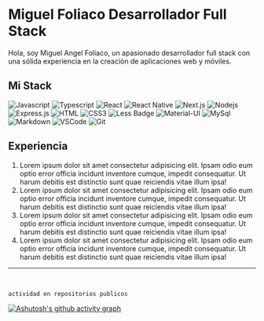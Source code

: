 

# Miguel Foliaco Desarrollador Full Stack
Hola, soy Miguel Angel Foliaco, un apasionado desarrollador full stack con una sólida experiencia en la creación de aplicaciones web y móviles.


## Mi Stack
![Javascript](https://img.shields.io/badge/Javascript-F0DB4F?style=for-the-badge&labelColor=black&logo=javascript&logoColor=F0DB4F)
![Typescript](https://img.shields.io/badge/Typescript-007acc?style=for-the-badge&labelColor=black&logo=typescript&logoColor=007acc)
![React](https://img.shields.io/badge/-React-61DBFB?style=for-the-badge&labelColor=black&logo=react&logoColor=61DBFB)
![React Native](https://img.shields.io/badge/React_Native-20232A?style=for-the-badge&logo=react&logoColor=61DAFB)
![Next.js](https://img.shields.io/badge/next.js-000000?style=for-the-badge&logo=nextdotjs&logoColor=white)
![Nodejs](https://img.shields.io/badge/Nodejs-3C873A?style=for-the-badge&labelColor=black&logo=node.js&logoColor=3C873A)
![Express.js](https://img.shields.io/badge/Express.js-000000?style=for-the-badge&logo=express&logoColor=white)
![HTML](https://img.shields.io/badge/HTML5-E34F26?style=for-the-badge&logo=html5&logoColor=white)
![CSS3](https://img.shields.io/badge/CSS3-1572B6?style=for-the-badge&logo=css3&logoColor=white)
![Less Badge](https://img.shields.io/badge/Less-61DBFB?style=for-the-badge&logo=less&logoColor=white)
![Material-UI](https://img.shields.io/badge/material_ui-0170FE?style=for-the-badge&logo=antdesign&logoColor=white)
![MySql](https://img.shields.io/badge/MySql-F05032?style=for-the-badge&logo=mysql&logoColor=white)
![Markdown](https://img.shields.io/badge/Markdown-000000?style=for-the-badge&logo=markdown&logoColor=white)
![VSCode](https://img.shields.io/badge/Visual_Studio-0078d7?style=for-the-badge&logo=visual%20studio&logoColor=white)
![Git](https://img.shields.io/badge/Git-F05032?style=for-the-badge&logo=git&logoColor=white)
## Experiencia
 
  1. Lorem ipsum dolor sit amet consectetur adipisicing elit. Ipsam odio eum optio error officia incidunt inventore cumque, impedit consequatur. Ut harum debitis est distinctio sunt quae reiciendis vitae illum ipsa!
  2. Lorem ipsum dolor sit amet consectetur adipisicing elit. Ipsam odio eum optio error officia incidunt inventore cumque, impedit consequatur. Ut harum debitis est distinctio sunt quae reiciendis vitae illum ipsa!
  3. Lorem ipsum dolor sit amet consectetur adipisicing elit. Ipsam odio eum optio error officia incidunt inventore cumque, impedit consequatur. Ut harum debitis est distinctio sunt quae reiciendis vitae illum ipsa!
  4. Lorem ipsum dolor sit amet consectetur adipisicing elit. Ipsam odio eum optio error officia incidunt inventore cumque, impedit consequatur. Ut harum debitis est distinctio sunt quae reiciendis vitae illum ipsa!

<hr/>
<br/>



```
actividad en repositorios publicos
```
[![Ashutosh's github activity graph](https://github-readme-activity-graph.vercel.app/graph?username=MiguelFoliaco&bg_color=0d0d0d&color=ffd6fc&line=7aa2ff&point=42ff71&area=true&hide_border=true)](https://github.com/ashutosh00710/github-readme-activity-graph)